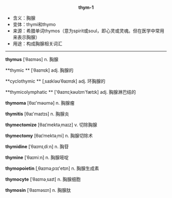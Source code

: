 
**<center>thym-1</center>**

- <span class="definition">含义：胸腺</span>
- <span class="definition">变体：thymi和thymo</span>
- <span class="definition">来源：希腊单词thymos（意为spirit或soul，即心灵或灵魂。但在医学中常用来表示胸腺）</span>
- <span class="definition">用途：构成胸腺相关词汇</span>


---


<span class="vocabulary">**thymus**</span> [ˈθaɪməs] n. 胸腺

<span class="vocabulary">**thymic **</span> [ˈθaɪmɪk] adj. 胸腺的

<span class="vocabulary">**cyclothymic **</span> [ˌsaɪkləʊˈθaɪmɪk] adj. 环胸腺的

<span class="vocabulary">**thymicolymphatic **</span> ['θaɪmɪˌkəʊlɪm'fætɪk] adj. 胸腺淋巴结的

<span class="vocabulary">**thymoma**</span> [θaɪ'məʊmə] n. 胸腺瘤

<span class="vocabulary">**thymitis**</span> [θaɪ'maɪtɪs] n. 胸腺炎

<span class="vocabulary">**thymectomize**</span> [θaɪˈmektəˌmaɪz] v. 切除胸腺

<span class="vocabulary">**thymectomy**</span>  [θaɪˈmektəˌmi] n. 胸腺切除术

<span class="vocabulary">**thymidine**</span> [ˈθaɪmɪˌdiːn] n. 胸苷

<span class="vocabulary">**thymine**</span> [ˈθaɪmiːn] n. 胸腺嘧啶

<span class="vocabulary">**thymopoietin**</span> [ˌθaɪmәˌpɔɪ'etɪn] n. 胸腺生成素

<span class="vocabulary">**thymocyte**</span> [ˈθaɪməˌsaɪt] n. 胸腺细胞

<span class="vocabulary">**thymosin**</span> [ˈθaɪməsɪn] n. 胸腺肽





